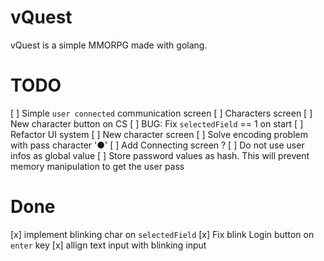 # vQuest

vQuest is a simple MMORPG made with golang.

# TODO
[ ] Simple `user connected` communication screen
[ ] Characters screen
    [ ] New character button on CS
[ ] BUG: Fix `selectedField` == 1 on start
[ ] Refactor UI system
[ ] New character screen
[ ] Solve encoding problem with pass character '●'
[ ] Add Connecting screen ?
[ ] Do not use user infos as global value
[ ] Store password values as hash. This will prevent memory manipulation to get the user pass

# Done
[x] implement blinking char on `selectedField`
[x] Fix blink Login button on `enter` key
[x] allign text input with blinking input